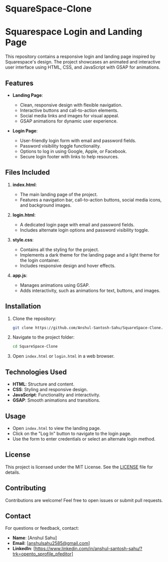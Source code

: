 # SquareSpace-Clone


# Squarespace Login and Landing Page

This repository contains a responsive login and landing page inspired by Squarespace's design. The project showcases an animated and interactive user interface using HTML, CSS, and JavaScript with GSAP for animations.

## Features

- **Landing Page**:
  - Clean, responsive design with flexible navigation.
  - Interactive buttons and call-to-action elements.
  - Social media links and images for visual appeal.
  - GSAP animations for dynamic user experience.

- **Login Page**:
  - User-friendly login form with email and password fields.
  - Password visibility toggle functionality.
  - Options to log in using Google, Apple, or Facebook.
  - Secure login footer with links to help resources.

## Files Included

1. **index.html**:
   - The main landing page of the project.
   - Features a navigation bar, call-to-action buttons, social media icons, and background images.

2. **login.html**:
   - A dedicated login page with email and password fields.
   - Includes alternate login options and password visibility toggle.

3. **style.css**:
   - Contains all the styling for the project.
   - Implements a dark theme for the landing page and a light theme for the login container.
   - Includes responsive design and hover effects.

4. **app.js**:
   - Manages animations using GSAP.
   - Adds interactivity, such as animations for text, buttons, and images.

## Installation

1. Clone the repository:
   ```bash
   git clone https://github.com/Anshul-Santosh-Sahu/SquareSpace-Clone.git
   ```
2. Navigate to the project folder:
   ```bash
   cd SquareSpace-Clone
   ```
3. Open `index.html` or `login.html` in a web browser.

## Technologies Used

- **HTML**: Structure and content.
- **CSS**: Styling and responsive design.
- **JavaScript**: Functionality and interactivity.
- **GSAP**: Smooth animations and transitions.

## Usage

- Open `index.html` to view the landing page.
- Click on the "Log In" button to navigate to the login page.
- Use the form to enter credentials or select an alternate login method.

## License

This project is licensed under the MIT License. See the [LICENSE](LICENSE) file for details.

## Contributing

Contributions are welcome! Feel free to open issues or submit pull requests.

## Contact

For questions or feedback, contact:
- **Name**: [Anshul Sahu]
- **Email**: [anshulsahu2585@gmail.com]
- **LinkedIn**: [https://www.linkedin.com/in/anshul-santosh-sahu/?trk=opento_sprofile_pfeditor]
